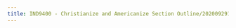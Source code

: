 ```yaml
---
title: IND9400 - Christianize and Americanize Section Outline/20200929131403718/20201002185826703
---
```



